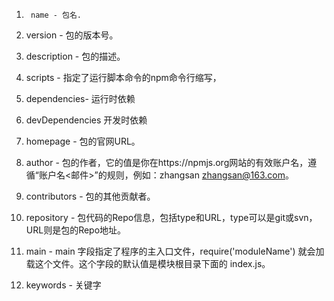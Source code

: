 1.  	name - 包名.

2. version - 包的版本号。
3. description - 包的描述。
4. scripts - 指定了运行脚本命令的npm命令行缩写，
5.  dependencies- 运行时依赖
6.  devDependencies 开发时依赖
7. homepage - 包的官网URL。

8.   author - 包的作者，它的值是你在https://npmjs.org网站的有效账户名，遵循“账户名<邮件>”的规则，例如：zhangsan <zhangsan@163.com>。

9.  contributors - 包的其他贡献者。

10. repository - 包代码的Repo信息，包括type和URL，type可以是git或svn，URL则是包的Repo地址。

11.    main - main 字段指定了程序的主入口文件，require('moduleName') 就会加载这个文件。这个字段的默认值是模块根目录下面的 index.js。

12.    keywords - 关键字